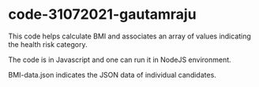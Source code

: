 # code-31072021-gautamraju

This code helps calculate BMI and associates an array of values indicating the health risk category.

The code is in Javascript and one can run it in NodeJS environment.

BMI-data.json indicates the JSON data of individual candidates.
